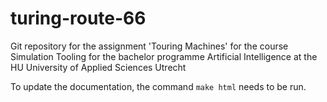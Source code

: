 # turing-route-66

Git repository for the assignment 'Touring Machines' for the course Simulation Tooling for the bachelor programme Artificial Intelligence at the HU University of Applied Sciences Utrecht

To update the documentation, the command `make html` needs to be run.
